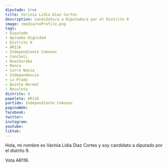 ```yaml
---
diputado: true
title: Varinia Lidia Diaz Cortes
description: Candidato/a a Diputado/a por el Distrito 9
image: /media/noProfile.png
tags:
- Diputado
- Apruebo Dignidad
- Distrito 9
- AR116
- Independiente Comunes
- Conchali
- Huechuraba
- Renca
- Cerro Navia
- Independencia
- Lo Prado
- Quinta Normal
- Recoleta
distrito: 9
papeleta: AR116
partido: Independiente Comunes
paginaWeb:
facebook:
twitter:
instagram:
youtube:
tiktok:
---
```

Hola, mi nombre es Varinia Lidia Diaz Cortes y soy candidato a diputado por el distrito 9.

Vota AR116.